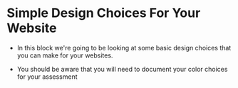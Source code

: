 # Simple Design Choices For Your Website


- In this block we're going to be looking at some basic design choices that you can make for your websites. 

- You should be aware that you will need to document your color choices for your assessment 